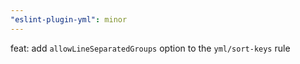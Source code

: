 ```yaml
---
"eslint-plugin-yml": minor
---
```


feat: add `allowLineSeparatedGroups` option to the `yml/sort-keys` rule
